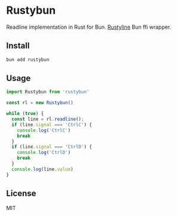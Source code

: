 # Rustybun

Readline implementation in Rust for Bun. [Rustyline](https://github.com/kkawakam/rustyline) Bun ffi wrapper.

## Install

```bash
bun add rustybun
```

## Usage

```js
import Rustybun from 'rustybun'

const rl = new Rustybun()

while (true) {
  const line = rl.readline();
  if (line.signal === 'CtrlC') {
    console.log('CtrlC')
    break
  }
  if (line.signal === 'CtrlD') {
    console.log('CtrlD')
    break
  }
  console.log(line.value)
}
```

## License

MIT
